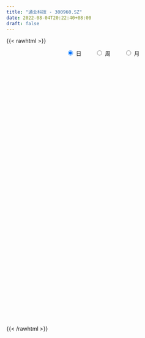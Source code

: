 ```yaml
---
title: "通业科技 - 300960.SZ"
date: 2022-08-04T20:22:40+08:00
draft: false
---
```

{{< rawhtml >}}
    <div style="text-align: center">
        <label style="padding: 1rem;"><input style="margin-right: .5rem" type="radio" name="period" value="D" checked onclick="period_change(this)">日</label>
        <label style="padding: 1rem;"><input style="margin-right: .5rem" type="radio" name="period" value="W" onclick="period_change(this)">周</label>
        <label style="padding: 1rem;"><input style="margin-right: .5rem" type="radio" name="period" value="M" onclick="period_change(this)">月</label>
    </div>
    <div id="chart" style="height: 700px;"></div> 
    <script type="text/javascript">
        const D_v = [177009.5,175272.32,144565.83,122880.58,124737.74,77354.42,122046.81,122049.02,88015.99,119106.26,83040.35,50056.42,52570.33,33029.05,32301.55,43756.59,50220.38,24608.79,30624.05,40410.9,27979.8,39795.17,33186.76,27432.66,19262.05,20155.89,29420.25,25288.31,27869.26,24136.13,15732.58,19071.86,15781.14,24134.6,29512.38,24118.32,15355.88,13436.11,21115.24,18411.43,17740.3,9803.64,12869.96,29010.62,21373.34,17706.27,15212.92,16352.79,9449.95,11039.0,12252.66,22583.0,12067.48,8735.72,10247.16,11891.1,11072.92,11247.43,10510.05,8468.96,9325.34,10282.09,7724.7,10059.44,12596.78,6002.3,11093.14,10409.69,11132.98,17297.08,10969.46,9529.96,14529.28,11227.0,9444.48,45767.03,67770.42,43981.93,64326.42,106445.59,80465.35,62735.5,42326.11,58743.41,89032.75,76850.22,53301.87,41079.15,52062.27,34002.54,25072.41,91544.62,150875.56,87167.66,62098.74,72710.84,49804.95,37310.8,41688.84,55773.05,35419.97,55801.48,34462.94,33804.12,56488.56,36937.17,23256.0,39918.51,46991.46,28697.34,23883.1,21081.67,25311.74,24288.53,30709.77,36822.17,16837.67,18431.91,15590.65,11270.34,16119.73,10792.63,16569.37,20713.42,8850.66,21231.9,12047.15,10609.29,9120.96,9260.6,9828.79,17162.55,8982.64,6498.12,16010.94,12699.9,20462.81,12508.89,20471.44,30756.11,26160.85,11629.11,7513.34,11297.86,10239.27,8579.12,21781.59,15577.18,14635.36,17623.68,14695.77,17810.02,24562.13,19383.66,14279.15,10847.68,31052.31,32137.15,20492.19,34800.02,27497.1,35947.13,22907.1,21461.14,21293.94,19485.9,47137.35,43542.13,30960.31,15486.07,88563.73,108533.58,58224.94,37066.35,31275.62,30027.47,27600.15,60627.13,36890.4,23886.82,18211.46,23076.1,18887.42,11603.61,59650.85,43879.36,20128.72,13113.01,15071.38,16001.37,10632.68,14114.17,7206.64,9683.28,10809.71,8945.11,10053.49,7773.69,9769.76,6407.32,16674.0,5169.16,4912.82,16660.75,9167.21,8878.4,5989.65,8463.91,11540.44,7155.37,5076.02,7585.64,6285.47,3946.48,8710.5,14634.62,13185.88,13881.23,44684.74,29245.56,24608.01,12641.57,8047.0,7020.21,12378.87,9476.69,9620.24,7339.2,8890.49,8266.34,7053.91,5221.28,5060.34,8541.7,9351.25,8780.08,8211.0,10679.3,85114.39,113761.86,58417.59,44522.57,33485.32,23376.01,19085.08,18915.67,15773.69,13860.0,13372.0,11395.44,12679.68,9165.0,8430.0,7486.0,14332.17,6733.91,6995.83,19755.5,16272.37,7925.86,12447.34,14311.73,12962.03,8074.6,9744.68,7109.93,7954.95,6309.67,7553.69,8915.96,7835.26,6188.0,6361.34,5699.0,6780.0,8872.46,6924.66,6262.35,9555.0,5767.26,5827.83,4585.0,4845.67,6481.8,22349.02,23153.18,14851.47,11690.05,10144.68,9566.09,6060.68,6080.66,10013.43,6096.33,5311.0,7579.74,12642.32,8981.04,5826.0,6759.66,8832.67,6377.94,9673.85,9659.5,7817.34,5596.02,9017.95,26982.31,16215.08,11660.39,11199.72,9138.83,9316.29,6639.19,30289.34,38053.62,41108.04,25340.0,14001.34,11376.02,12366.62,6948.0,7127.62,12428.74,9189.24,7121.0,7020.94,13915.71,10341.06,5606.62]
const D_histogram = [0.0,0.3892877493,0.1040027922,-0.3953675052,-0.6674388492,-0.7997670777,-0.6143000399,-0.4887708792,-0.4803045471,-0.2809930844,-0.3018087092,-0.3203323248,-0.4690971301,-0.5030029942,-0.4773098915,-0.4872724367,-0.5970843091,-0.6289834921,-0.5719284773,-0.6241792916,-0.6533489776,-0.5322928811,-0.5002622141,-0.4964900912,-0.4195131099,-0.3182389693,-0.1788778715,-0.0199897403,0.1141359907,0.1361051681,0.1801268846,0.1854746909,0.2341642646,0.287150047,0.357903657,0.347200665,0.3196735195,0.3250735731,0.371147598,0.3928671887,0.3723990022,0.3684703727,0.3755508969,0.4208516249,0.4076401879,0.4124011213,0.3742686057,0.3091208897,0.2699562994,0.2351135071,0.2055465329,0.0808122512,-0.0136153258,-0.0579009237,-0.0491597091,0.0109786227,0.0682452668,0.054822242,0.0308561935,0.0423112994,0.0593163509,0.0526081319,0.0478612382,0.0183181776,-0.0367468742,-0.0416587739,-0.0103159745,0.0325583894,0.0299228078,0.0664791592,0.095538089,0.1053931798,0.1401072655,0.1276366044,0.0936124008,0.1912388413,0.3639132137,0.3969699395,0.5147397651,0.6859173551,0.7689904058,0.5909844389,0.489619892,0.4806955848,0.5718410882,0.6060316291,0.5011565775,0.4832283787,0.3135041793,0.1959423781,0.081691434,0.3620537457,0.5666286122,0.5189564179,0.4810610038,0.5171921379,0.3305291811,0.1236596004,0.044237357,-0.3373376113,-0.5358890753,-0.5538501427,-0.6038355663,-0.5786373948,-0.4565399228,-0.4654154292,-0.469340547,-0.3680554651,-0.2640095774,-0.2486014659,-0.2558057157,-0.2730313807,-0.3237309316,-0.295650991,-0.2674931642,-0.3837426723,-0.418885709,-0.4782533494,-0.5498786694,-0.5699338489,-0.4812870532,-0.4295281118,-0.3541226461,-0.3972297932,-0.4074304432,-0.4950981424,-0.46669059,-0.3761656334,-0.2984580494,-0.2596190553,-0.1674525171,-0.0290804023,0.0327858557,0.1097522382,0.1555221652,0.1521815379,0.1893634187,0.1666003264,0.2015285919,0.2722408908,0.2206557205,0.1533303775,0.0952736499,0.1115847863,0.0917122683,0.1093436835,0.1914280114,0.2402478,0.2772365887,0.32210799,0.3279903731,0.3422026361,0.3684072233,0.3941714151,0.3338094379,0.3144043145,0.3477742299,0.3319084837,0.3044032997,0.2939633477,0.2953731835,0.3162266482,0.2587465326,0.2190477539,0.1735686715,0.1609166358,0.178070909,0.1213428249,-0.0511100344,-0.1931282211,0.0287717266,0.1556403727,0.1399968202,0.1076443225,0.0892439687,0.0516317716,0.0268063366,0.047611758,-0.066916498,-0.1305631468,-0.207823749,-0.2284667318,-0.3077465223,-0.3608472596,-0.2420473613,-0.2413504272,-0.2554523402,-0.250704992,-0.2063791531,-0.2035553772,-0.1811178323,-0.2039478867,-0.1800988543,-0.141233708,-0.0889286377,-0.0696676902,-0.085370772,-0.0594295608,-0.0615796035,-0.0408785107,-0.1051259862,-0.1328561702,-0.1423233216,-0.1273975345,-0.1429853371,-0.2142078573,-0.221629173,-0.1415800599,-0.0597193948,0.0038053178,0.0339915447,0.0390692625,0.0548576429,0.066833925,0.1177603713,0.1512332028,0.1946414134,0.2262415306,0.3088951637,0.3412919037,0.2624930595,0.2253833201,0.1820118017,0.1467851129,0.1411498925,0.099152539,0.0165562109,-0.0272060628,-0.1183002948,-0.1689223237,-0.1879475781,-0.1831901739,-0.2176031378,-0.3068143922,-0.3228879979,-0.3004762832,-0.2378401356,-0.1476280841,0.2037261313,0.3935515081,0.3915137148,0.3194884203,0.243658067,0.131848338,0.0617604258,-0.0048089425,-0.0797122047,-0.1040384495,-0.1659892599,-0.184717045,-0.2521700994,-0.2586222619,-0.2654795134,-0.2295064587,-0.2580337791,-0.2387512784,-0.1963509326,-0.0965635774,-0.129191306,-0.1585700749,-0.2752702212,-0.4029424592,-0.4105415833,-0.418766513,-0.3430351046,-0.2485020879,-0.1772062562,-0.0855180002,0.0111494121,0.0784031905,0.1452148276,0.1977051627,0.220147997,0.2342047438,0.2538599316,0.2805205714,0.298686132,0.3124468133,0.2473464477,0.230754741,0.220022261,0.2034507203,0.2002169642,0.2056944337,0.2241722697,0.2550625006,0.267281212,0.2448492579,0.1987640907,0.1238619687,0.0926161984,0.0665477117,0.0308992377,0.0095516619,0.0084757433,0.0182282603,0.0591039309,0.0744516764,0.0587848824,0.0684002605,0.0772476464,0.0843356352,0.107626032,0.084084194,0.0615874012,0.0382318647,0.0441932307,0.020891562,-0.0163868308,-0.0144853017,-0.0053239922,0.010472197,-0.0246699445,-0.015812318,0.0425314011,0.1198021596,0.1733416502,0.157112825,0.1321087593,0.0955942519,0.0688777339,0.022742525,-0.0083084054,0.0068415906,0.0156781125,0.0104858629,0.0031307044,-0.0658284701,-0.097520898,-0.1020570818]
const D_fast = [0.0,0.4866096866,0.2273254276,-0.3708867461,-0.8098178024,-1.1420878004,-1.1101957725,-1.1068593317,-1.2184691363,-1.0894059447,-1.1856737468,-1.2842804436,-1.5503195315,-1.7099761441,-1.8036105142,-1.9353911687,-2.1944741183,-2.3836191743,-2.4695462789,-2.677841916,-2.8703488464,-2.8823659702,-2.9754008568,-3.0957512567,-3.1236525528,-3.1019381546,-3.0072965246,-2.8534058285,-2.6907460998,-2.6347506304,-2.5456971927,-2.4939807137,-2.3867500739,-2.2619767798,-2.1017472555,-2.0256500812,-1.9732588468,-1.8865904,-1.7477294755,-1.6277930877,-1.5551615236,-1.46697256,-1.3660043115,-1.2154906773,-1.1267920673,-1.0189308536,-0.9634962178,-0.9513637114,-0.9230392268,-0.8991036423,-0.8772839833,-0.9818152022,-1.0796466107,-1.1384074395,-1.1419561522,-1.0790731646,-1.0047452039,-1.0044626682,-1.0207146683,-0.9986817376,-0.9668475983,-0.9604037844,-0.9531853685,-0.9781488847,-1.042400655,-1.0577272483,-1.0289634424,-0.9779494813,-0.9731043609,-0.9199282197,-0.8669847676,-0.8307813818,-0.7610404798,-0.7416019898,-0.7522230932,-0.6067869424,-0.3431342665,-0.2108350559,0.0356197109,0.3782766398,0.6535972919,0.6233374348,0.6443778608,0.7556274498,0.9897332252,1.1754316735,1.1958457663,1.2987246622,1.2073765075,1.1388003008,1.0449722152,1.4158479633,1.762079983,1.8441468931,1.9265167299,2.0919458986,1.987915237,1.8119605564,1.7435976522,1.2776882811,0.9451645483,0.7887409452,0.58779663,0.4683354528,0.4762979441,0.3510685804,0.2298083259,0.2390795415,0.2771230348,0.2303807799,0.1592251012,0.073741591,-0.0578906929,-0.1037235,-0.1424389642,-0.3546241404,-0.4944886044,-0.6734195821,-0.8825145694,-1.0450532111,-1.0767281787,-1.1323512653,-1.1454764611,-1.2878910565,-1.3999493173,-1.6113915522,-1.6996566473,-1.703173099,-1.7000800273,-1.7261457971,-1.6758423882,-1.544740374,-1.474677652,-1.37027321,-1.2856227416,-1.2509179845,-1.166395249,-1.1475082596,-1.0621978462,-0.9234253247,-0.9198465647,-0.9488393134,-0.9830776285,-0.9388702956,-0.9358147465,-0.8908474104,-0.7609060797,-0.652024341,-0.5457264051,-0.4203280063,-0.33244803,-0.232685108,-0.1143787149,0.0099283306,0.0330187129,0.0922146681,0.2125281411,0.2796395157,0.3282351566,0.3912860416,0.4665391732,0.5664493,0.5736558176,0.5887189773,0.5866320629,0.6142091861,0.6758811865,0.6494888087,0.4642584408,0.2739581988,0.5030510781,0.6688298174,0.68818547,0.6827440528,0.6866546912,0.661950437,0.6438265862,0.6765349471,0.5452775666,0.448990131,0.3197735917,0.2420139259,0.0857975049,-0.0575150473,0.0007730106,-0.058867662,-0.1368326601,-0.1947615599,-0.2020305093,-0.2500955777,-0.2729374909,-0.3467545169,-0.3679301981,-0.3643734789,-0.334300568,-0.332456543,-0.3695023179,-0.3584184968,-0.3759634405,-0.3654819753,-0.4560109474,-0.5169551739,-0.5620031557,-0.5789267522,-0.6302608891,-0.7550353736,-0.8178639826,-0.7732098844,-0.7062790681,-0.641803026,-0.603118913,-0.5882738795,-0.5587710883,-0.530086325,-0.4497197859,-0.3784386537,-0.2863700897,-0.1982095898,-0.0383321658,0.07938755,0.0662119707,0.0854480613,0.0875794934,0.0890490828,0.1187013356,0.1014921167,0.0230348414,-0.0275289481,-0.1481982538,-0.2410508636,-0.3070630125,-0.3481031517,-0.4369169002,-0.6028317526,-0.6996273578,-0.7523347139,-0.7491586002,-0.6958535697,-0.2935678214,-0.0053545677,0.0904860678,0.0983328783,0.0834170417,0.0045693972,-0.0500784085,-0.1178500124,-0.2126813258,-0.263017183,-0.3664653084,-0.4313723547,-0.5618679339,-0.632975662,-0.7062027918,-0.7276063517,-0.8206421169,-0.8610474358,-0.8677348232,-0.7920883624,-0.8570139174,-0.926035205,-1.1115529067,-1.3399607595,-1.4501952793,-1.5631118373,-1.5731392051,-1.5407317103,-1.5137374427,-1.4434286868,-1.3439739214,-1.2571193454,-1.1540040014,-1.0520873757,-0.9746075421,-0.9019996094,-0.8188794386,-0.7220886559,-0.6292515623,-0.5373791777,-0.5406429313,-0.4995459528,-0.4552728676,-0.4209817282,-0.3741612432,-0.3172601653,-0.2427392619,-0.1480834059,-0.0690443915,-0.0302640311,-0.0266581757,-0.0705948055,-0.0786865262,-0.0881180849,-0.1160417495,-0.1350014099,-0.1339583927,-0.1196488106,-0.0639971573,-0.0300364927,-0.031007066,-0.0042916228,0.0238676746,0.0520395723,0.1022364771,0.0997156876,0.0926157451,0.0788181747,0.0958278484,0.0777490702,0.0363739697,0.0346541734,0.0424844848,0.0608987233,0.0195890956,0.0244936426,0.093470212,0.2006915104,0.2975664136,0.3206157946,0.3286389188,0.3160229743,0.3065258898,0.2660763121,0.2329482804,0.2498086741,0.2625647241,0.2599939402,0.2534214578,0.1680051657,0.1119325134,0.0818820592]
const D_slow = [0.0,0.0973219373,0.1233226354,0.0244807591,-0.1423789532,-0.3423207227,-0.4958957326,-0.6180884524,-0.7381645892,-0.8084128603,-0.8838650376,-0.9639481188,-1.0812224013,-1.2069731499,-1.3263006228,-1.4481187319,-1.5973898092,-1.7546356822,-1.8976178016,-2.0536626244,-2.2169998688,-2.3500730891,-2.4751386426,-2.5992611654,-2.7041394429,-2.7836991853,-2.8284186531,-2.8334160882,-2.8048820905,-2.7708557985,-2.7258240774,-2.6794554046,-2.6209143385,-2.5491268267,-2.4596509125,-2.3728507462,-2.2929323664,-2.2116639731,-2.1188770736,-2.0206602764,-1.9275605258,-1.8354429327,-1.7415552084,-1.6363423022,-1.5344322552,-1.4313319749,-1.3377648235,-1.2604846011,-1.1929955262,-1.1342171494,-1.0828305162,-1.0626274534,-1.0660312849,-1.0805065158,-1.0927964431,-1.0900517874,-1.0729904707,-1.0592849102,-1.0515708618,-1.040993037,-1.0261639492,-1.0130119163,-1.0010466067,-0.9964670623,-1.0056537809,-1.0160684743,-1.018647468,-1.0105078706,-1.0030271687,-0.9864073789,-0.9625228566,-0.9361745617,-0.9011477453,-0.8692385942,-0.845835494,-0.7980257837,-0.7070474803,-0.6078049954,-0.4791200541,-0.3076407153,-0.1153931139,0.0323529958,0.1547579688,0.274931865,0.4178921371,0.5694000444,0.6946891887,0.8154962834,0.8938723282,0.9428579228,0.9632807813,1.0537942177,1.1954513707,1.3251904752,1.4454557261,1.5747537606,1.6573860559,1.688300956,1.6993602952,1.6150258924,1.4810536236,1.3425910879,1.1916321963,1.0469728476,0.9328378669,0.8164840096,0.6991488729,0.6071350066,0.5411326123,0.4789822458,0.4150308169,0.3467729717,0.2658402388,0.191927491,0.1250542,0.0291185319,-0.0756028953,-0.1951662327,-0.3326359001,-0.4751193623,-0.5954411256,-0.7028231535,-0.791353815,-0.8906612633,-0.9925188741,-1.1162934097,-1.2329660572,-1.3270074656,-1.4016219779,-1.4665267418,-1.508389871,-1.5156599716,-1.5074635077,-1.4800254482,-1.4411449069,-1.4030995224,-1.3557586677,-1.3141085861,-1.2637264381,-1.1956662154,-1.1405022853,-1.1021696909,-1.0783512784,-1.0504550819,-1.0275270148,-1.0001910939,-0.9523340911,-0.892272141,-0.8229629939,-0.7424359964,-0.6604384031,-0.5748877441,-0.4827859382,-0.3842430845,-0.300790725,-0.2221896464,-0.1352460889,-0.052268968,0.023831857,0.0973226939,0.1711659898,0.2502226518,0.314909285,0.3696712235,0.4130633913,0.4532925503,0.4978102775,0.5281459838,0.5153684752,0.4670864199,0.4742793515,0.5131894447,0.5481886498,0.5750997304,0.5974107226,0.6103186655,0.6170202496,0.6289231891,0.6121940646,0.5795532779,0.5275973407,0.4704806577,0.3935440271,0.3033322122,0.2428203719,0.1824827651,0.1186196801,0.0559434321,0.0043486438,-0.0465402005,-0.0918196586,-0.1428066302,-0.1878313438,-0.2231397708,-0.2453719303,-0.2627888528,-0.2841315458,-0.298988936,-0.3143838369,-0.3246034646,-0.3508849612,-0.3840990037,-0.4196798341,-0.4515292177,-0.487275552,-0.5408275163,-0.5962348096,-0.6316298245,-0.6465596732,-0.6456083438,-0.6371104576,-0.627343142,-0.6136287313,-0.59692025,-0.5674801572,-0.5296718565,-0.4810115031,-0.4244511205,-0.3472273296,-0.2619043536,-0.1962810888,-0.1399352588,-0.0944323083,-0.0577360301,-0.022448557,0.0023395778,0.0064786305,-0.0003228852,-0.0298979589,-0.0721285399,-0.1191154344,-0.1649129779,-0.2193137623,-0.2960173604,-0.3767393599,-0.4518584307,-0.5113184646,-0.5482254856,-0.4972939528,-0.3989060758,-0.301027647,-0.221155542,-0.1602410252,-0.1272789407,-0.1118388343,-0.1130410699,-0.1329691211,-0.1589787335,-0.2004760485,-0.2466553097,-0.3096978345,-0.3743534,-0.4407232784,-0.498099893,-0.5626083378,-0.6222961574,-0.6713838906,-0.6955247849,-0.7278226114,-0.7674651301,-0.8362826855,-0.9370183003,-1.0396536961,-1.1443453243,-1.2301041005,-1.2922296224,-1.3365311865,-1.3579106866,-1.3551233335,-1.3355225359,-1.299218829,-1.2497925383,-1.1947555391,-1.1362043531,-1.0727393702,-1.0026092274,-0.9279376944,-0.849825991,-0.7879893791,-0.7303006938,-0.6752951286,-0.6244324485,-0.5743782074,-0.522954599,-0.4669115316,-0.4031459065,-0.3363256035,-0.275113289,-0.2254222663,-0.1944567742,-0.1713027246,-0.1546657966,-0.1469409872,-0.1445530718,-0.1424341359,-0.1378770709,-0.1231010882,-0.1044881691,-0.0897919485,-0.0726918833,-0.0533799717,-0.0322960629,-0.0053895549,0.0156314936,0.0310283439,0.04058631,0.0516346177,0.0568575082,0.0527608005,0.0491394751,0.047808477,0.0504265263,0.0442590401,0.0403059606,0.0509388109,0.0808893508,0.1242247634,0.1635029696,0.1965301594,0.2204287224,0.2376481559,0.2433337871,0.2412566858,0.2429670834,0.2468866116,0.2495080773,0.2502907534,0.2338336359,0.2094534114,0.1839391409]
const D_data = [['2021-03-29', 40.0, 41.31, 37.1, 43.0],['2021-03-30', 42.06, 47.41, 42.06, 55.5],['2021-03-31', 44.44, 39.45, 39.33, 46.73],['2021-04-01', 36.5, 34.53, 33.33, 37.48],['2021-04-02', 33.5, 34.85, 32.8, 37.8],['2021-04-06', 33.5, 34.88, 33.12, 35.49],['2021-04-07', 35.99, 38.38, 35.3, 39.97],['2021-04-08', 36.81, 37.95, 36.45, 41.3],['2021-04-09', 36.0, 36.36, 34.6, 37.23],['2021-04-12', 36.37, 38.9, 36.1, 41.09],['2021-04-13', 38.0, 36.27, 35.08, 38.44],['2021-04-14', 36.63, 35.81, 34.76, 36.99],['2021-04-15', 35.34, 33.26, 33.25, 35.34],['2021-04-16', 32.81, 33.65, 32.8, 33.98],['2021-04-19', 33.18, 33.8, 33.08, 33.98],['2021-04-20', 34.08, 32.81, 32.81, 34.73],['2021-04-21', 32.1, 30.58, 30.42, 32.42],['2021-04-22', 30.53, 30.44, 30.1, 30.89],['2021-04-23', 30.44, 30.88, 30.13, 30.91],['2021-04-26', 30.65, 28.76, 28.76, 30.69],['2021-04-27', 28.57, 28.01, 27.68, 28.73],['2021-04-28', 27.68, 29.34, 27.68, 29.8],['2021-04-29', 29.0, 27.88, 27.86, 29.38],['2021-04-30', 27.88, 26.86, 26.57, 28.22],['2021-05-06', 26.7, 27.25, 26.7, 27.56],['2021-05-07', 27.01, 27.35, 27.01, 27.69],['2021-05-10', 27.77, 27.88, 27.26, 29.0],['2021-05-11', 27.58, 28.45, 27.11, 28.45],['2021-05-12', 28.09, 28.57, 28.09, 29.38],['2021-05-13', 28.14, 27.29, 27.29, 28.16],['2021-05-14', 27.39, 27.48, 27.39, 27.82],['2021-05-17', 27.27, 26.89, 26.61, 27.59],['2021-05-18', 27.19, 27.37, 27.05, 27.81],['2021-05-19', 27.87, 27.54, 27.43, 28.29],['2021-05-20', 27.8, 28.0, 27.77, 28.48],['2021-05-21', 28.2, 27.08, 27.0, 28.29],['2021-05-24', 27.08, 26.7, 26.62, 27.29],['2021-05-25', 26.7, 26.99, 26.65, 27.15],['2021-05-26', 27.0, 27.61, 26.71, 27.66],['2021-05-27', 27.75, 27.5, 27.42, 28.0],['2021-05-28', 27.51, 27.0, 26.83, 27.65],['2021-05-31', 26.85, 27.17, 26.82, 27.26],['2021-06-01', 27.23, 27.36, 26.98, 27.39],['2021-06-02', 27.24, 28.06, 27.18, 28.15],['2021-06-03', 28.08, 27.52, 27.5, 28.08],['2021-06-04', 27.22, 27.84, 27.22, 28.0],['2021-06-07', 27.7, 27.33, 27.28, 27.86],['2021-06-08', 27.3, 26.8, 26.76, 27.46],['2021-06-09', 26.8, 26.9, 26.66, 27.03],['2021-06-10', 26.95, 26.79, 26.78, 27.08],['2021-06-11', 26.8, 26.7, 26.57, 27.06],['2021-06-15', 26.69, 25.05, 25.0, 26.78],['2021-06-16', 25.21, 24.71, 24.64, 25.43],['2021-06-17', 24.7, 24.78, 24.7, 25.19],['2021-06-18', 24.68, 25.15, 24.32, 25.19],['2021-06-21', 25.17, 25.81, 25.17, 25.88],['2021-06-22', 25.9, 25.97, 25.6, 26.0],['2021-06-23', 25.66, 25.1, 25.05, 25.66],['2021-06-24', 25.06, 24.75, 24.64, 25.06],['2021-06-25', 24.91, 25.04, 24.76, 25.05],['2021-06-28', 25.0, 25.08, 24.98, 25.39],['2021-06-29', 25.36, 24.71, 24.51, 25.36],['2021-06-30', 24.61, 24.6, 24.47, 24.97],['2021-07-01', 24.63, 24.08, 24.02, 24.63],['2021-07-02', 24.0, 23.38, 23.21, 24.06],['2021-07-05', 23.38, 23.67, 23.24, 23.68],['2021-07-06', 23.63, 24.03, 23.45, 24.1],['2021-07-07', 23.9, 24.24, 23.82, 24.66],['2021-07-08', 24.2, 23.66, 23.54, 24.27],['2021-07-09', 23.86, 24.14, 23.67, 24.64],['2021-07-12', 24.28, 24.15, 23.93, 24.29],['2021-07-13', 24.15, 23.96, 23.71, 24.15],['2021-07-14', 23.88, 24.36, 23.85, 24.4],['2021-07-15', 24.33, 23.81, 23.59, 24.51],['2021-07-16', 23.8, 23.38, 23.31, 23.8],['2021-07-19', 24.22, 25.2, 24.22, 25.48],['2021-07-20', 24.5, 26.99, 24.27, 27.0],['2021-07-21', 26.8, 26.01, 26.0, 26.8],['2021-07-22', 26.02, 27.77, 25.86, 28.11],['2021-07-23', 27.01, 29.65, 26.49, 33.32],['2021-07-26', 28.91, 29.79, 28.05, 31.0],['2021-07-27', 29.2, 26.8, 26.55, 30.0],['2021-07-28', 26.25, 27.45, 25.55, 27.63],['2021-07-29', 27.27, 28.73, 27.27, 29.46],['2021-07-30', 28.96, 30.68, 28.81, 32.58],['2021-08-02', 30.88, 30.85, 30.23, 32.88],['2021-08-03', 30.0, 29.45, 29.2, 31.04],['2021-08-04', 29.87, 30.71, 29.05, 30.8],['2021-08-05', 30.5, 28.74, 28.3, 30.5],['2021-08-06', 28.58, 28.95, 27.76, 29.46],['2021-08-09', 28.66, 28.61, 27.86, 28.96],['2021-08-10', 28.15, 34.33, 28.15, 34.33],['2021-08-11', 35.82, 35.23, 32.35, 39.03],['2021-08-12', 33.37, 33.11, 33.0, 35.12],['2021-08-13', 33.11, 33.6, 33.02, 34.18],['2021-08-16', 33.29, 35.14, 32.01, 35.23],['2021-08-17', 34.5, 32.51, 32.18, 34.8],['2021-08-18', 32.0, 31.61, 31.2, 33.07],['2021-08-19', 31.61, 32.74, 31.3, 33.21],['2021-08-20', 31.2, 27.82, 26.3, 31.2],['2021-08-23', 27.13, 28.41, 27.13, 28.41],['2021-08-24', 29.61, 29.85, 29.28, 31.75],['2021-08-25', 28.85, 28.98, 28.66, 29.78],['2021-08-26', 28.68, 29.54, 28.68, 30.65],['2021-08-27', 29.13, 30.88, 28.13, 32.97],['2021-08-30', 30.74, 29.3, 29.25, 30.87],['2021-08-31', 29.02, 29.06, 28.27, 29.52],['2021-09-01', 28.9, 30.4, 28.65, 30.94],['2021-09-02', 30.03, 30.82, 29.5, 32.19],['2021-09-03', 30.11, 29.9, 29.9, 30.97],['2021-09-06', 29.79, 29.5, 28.4, 29.79],['2021-09-07', 29.38, 29.15, 29.07, 29.95],['2021-09-08', 28.91, 28.35, 28.2, 29.15],['2021-09-09', 28.4, 29.06, 28.09, 29.14],['2021-09-10', 29.59, 29.01, 29.01, 30.9],['2021-09-13', 28.1, 26.71, 26.57, 28.42],['2021-09-14', 26.72, 26.99, 26.2, 27.26],['2021-09-15', 26.79, 26.05, 25.87, 26.8],['2021-09-16', 26.06, 25.09, 25.05, 26.37],['2021-09-17', 25.11, 24.98, 24.55, 25.66],['2021-09-22', 24.99, 26.03, 24.74, 26.62],['2021-09-23', 26.0, 25.49, 25.41, 26.09],['2021-09-24', 25.33, 25.71, 24.82, 26.5],['2021-09-27', 25.35, 23.89, 23.5, 25.53],['2021-09-28', 23.5, 23.7, 23.22, 23.83],['2021-09-29', 23.2, 21.95, 21.9, 23.6],['2021-09-30', 22.44, 22.69, 21.95, 22.93],['2021-10-08', 23.28, 23.27, 22.93, 23.53],['2021-10-11', 23.7, 23.1, 22.89, 23.78],['2021-10-12', 23.11, 22.5, 22.01, 23.12],['2021-10-13', 22.5, 23.14, 22.22, 23.26],['2021-10-14', 23.15, 24.05, 23.03, 24.36],['2021-10-15', 23.58, 23.42, 23.31, 24.11],['2021-10-18', 23.46, 23.83, 23.05, 23.88],['2021-10-19', 24.28, 23.67, 23.65, 24.89],['2021-10-20', 23.06, 23.09, 22.89, 23.45],['2021-10-21', 22.94, 23.63, 22.7, 24.5],['2021-10-22', 23.56, 22.87, 22.57, 23.58],['2021-10-25', 22.57, 23.59, 22.51, 24.28],['2021-10-26', 23.33, 24.34, 23.33, 24.95],['2021-10-27', 23.76, 22.89, 22.5, 24.0],['2021-10-28', 22.51, 22.36, 21.95, 22.84],['2021-10-29', 21.86, 22.08, 21.67, 22.48],['2021-11-01', 22.14, 22.83, 22.05, 23.23],['2021-11-02', 22.83, 22.3, 22.05, 22.98],['2021-11-03', 22.5, 22.7, 22.01, 22.75],['2021-11-04', 22.9, 23.76, 22.51, 23.97],['2021-11-05', 23.74, 23.74, 23.35, 24.04],['2021-11-08', 23.57, 23.91, 23.57, 24.35],['2021-11-09', 23.98, 24.36, 23.65, 24.44],['2021-11-10', 24.67, 24.17, 23.66, 24.67],['2021-11-11', 24.05, 24.51, 23.91, 24.66],['2021-11-12', 25.26, 24.98, 24.36, 25.7],['2021-11-15', 24.61, 25.36, 24.61, 25.5],['2021-11-16', 25.41, 24.43, 24.3, 25.45],['2021-11-17', 24.41, 24.95, 24.24, 25.16],['2021-11-18', 25.0, 25.89, 24.82, 26.6],['2021-11-19', 26.0, 25.58, 25.4, 26.68],['2021-11-22', 25.37, 25.57, 24.94, 25.76],['2021-11-23', 26.6, 25.93, 25.89, 27.26],['2021-11-24', 25.72, 26.31, 25.52, 26.7],['2021-11-25', 26.27, 26.89, 25.7, 27.12],['2021-11-26', 26.06, 26.08, 26.01, 26.77],['2021-11-29', 25.69, 26.28, 25.3, 26.8],['2021-11-30', 26.19, 26.19, 25.98, 26.97],['2021-12-01', 26.22, 26.64, 25.63, 26.72],['2021-12-02', 26.73, 27.23, 25.99, 27.49],['2021-12-03', 27.59, 26.39, 26.25, 28.6],['2021-12-06', 25.91, 24.42, 24.08, 26.3],['2021-12-07', 24.3, 23.92, 23.5, 24.58],['2021-12-08', 24.5, 28.7, 24.2, 28.7],['2021-12-09', 29.0, 28.6, 27.26, 30.35],['2021-12-10', 28.38, 27.31, 26.84, 28.39],['2021-12-13', 27.03, 27.15, 26.5, 27.3],['2021-12-14', 26.88, 27.35, 26.61, 27.48],['2021-12-15', 27.01, 27.1, 26.81, 27.67],['2021-12-16', 27.1, 27.21, 26.5, 27.49],['2021-12-17', 27.24, 27.89, 26.81, 28.58],['2021-12-20', 27.5, 26.02, 26.0, 27.8],['2021-12-21', 25.84, 26.18, 25.18, 26.18],['2021-12-22', 26.0, 25.57, 25.5, 26.24],['2021-12-23', 25.7, 25.91, 24.93, 26.1],['2021-12-24', 25.98, 24.75, 24.73, 26.54],['2021-12-27', 24.8, 24.5, 24.01, 24.8],['2021-12-28', 24.51, 26.63, 24.51, 28.8],['2021-12-29', 25.59, 25.31, 24.74, 25.99],['2021-12-30', 25.26, 24.91, 24.85, 25.36],['2021-12-31', 24.88, 24.93, 24.8, 25.15],['2022-01-04', 25.0, 25.38, 24.85, 25.41],['2022-01-05', 25.38, 24.82, 24.42, 25.39],['2022-01-06', 24.5, 24.97, 24.5, 25.12],['2022-01-07', 24.82, 24.23, 24.1, 25.14],['2022-01-10', 24.69, 24.64, 24.26, 24.78],['2022-01-11', 24.77, 24.84, 24.71, 25.06],['2022-01-12', 25.0, 25.13, 24.73, 25.25],['2022-01-13', 25.14, 24.81, 24.71, 25.18],['2022-01-14', 24.78, 24.28, 24.16, 25.01],['2022-01-17', 24.48, 24.73, 24.17, 24.86],['2022-01-18', 24.72, 24.35, 24.31, 24.72],['2022-01-19', 24.63, 24.6, 24.2, 24.65],['2022-01-20', 24.64, 23.31, 23.13, 24.64],['2022-01-21', 23.29, 23.37, 22.99, 23.53],['2022-01-24', 23.47, 23.33, 22.88, 23.47],['2022-01-25', 23.4, 23.48, 23.4, 25.34],['2022-01-26', 22.55, 22.92, 22.1, 23.3],['2022-01-27', 22.93, 21.77, 21.69, 23.05],['2022-01-28', 22.33, 22.1, 21.6, 22.45],['2022-02-07', 22.27, 23.16, 22.27, 23.2],['2022-02-08', 23.1, 23.45, 23.04, 24.13],['2022-02-09', 23.44, 23.5, 23.03, 23.69],['2022-02-10', 23.5, 23.26, 23.16, 23.64],['2022-02-11', 23.25, 22.98, 22.53, 23.4],['2022-02-14', 22.7, 23.12, 22.45, 23.61],['2022-02-15', 23.48, 23.11, 22.77, 23.49],['2022-02-16', 23.11, 23.76, 23.11, 23.76],['2022-02-17', 24.7, 23.8, 23.8, 24.7],['2022-02-18', 24.0, 24.2, 23.2, 24.46],['2022-02-21', 24.2, 24.36, 23.9, 24.73],['2022-02-22', 24.22, 25.47, 23.91, 26.66],['2022-02-23', 25.25, 25.37, 24.71, 25.45],['2022-02-24', 25.0, 24.06, 23.84, 25.47],['2022-02-25', 24.15, 24.44, 23.92, 24.66],['2022-02-28', 24.59, 24.29, 23.9, 24.66],['2022-03-01', 24.29, 24.3, 24.13, 24.45],['2022-03-02', 24.57, 24.67, 24.12, 24.94],['2022-03-03', 24.9, 24.18, 24.12, 24.9],['2022-03-04', 24.01, 23.38, 23.3, 24.28],['2022-03-07', 23.38, 23.52, 22.9, 23.62],['2022-03-08', 23.26, 22.5, 22.38, 23.64],['2022-03-09', 22.5, 22.5, 21.17, 23.07],['2022-03-10', 22.85, 22.55, 22.51, 22.98],['2022-03-11', 22.28, 22.64, 21.72, 22.68],['2022-03-14', 22.4, 21.88, 21.88, 22.6],['2022-03-15', 21.9, 20.61, 20.53, 21.9],['2022-03-16', 21.1, 20.94, 20.03, 21.36],['2022-03-17', 20.95, 21.13, 20.95, 21.54],['2022-03-18', 21.11, 21.58, 21.05, 21.62],['2022-03-21', 21.58, 22.11, 21.55, 22.43],['2022-03-22', 23.64, 26.53, 23.64, 26.53],['2022-03-23', 25.75, 26.15, 24.33, 27.2],['2022-03-24', 25.0, 24.52, 24.45, 25.38],['2022-03-25', 24.53, 23.69, 23.5, 24.6],['2022-03-28', 23.69, 23.44, 23.01, 24.67],['2022-03-29', 23.2, 22.61, 22.43, 23.52],['2022-03-30', 22.4, 22.7, 22.32, 22.86],['2022-03-31', 22.71, 22.38, 22.24, 22.94],['2022-04-01', 22.15, 21.84, 21.72, 22.29],['2022-04-06', 21.8, 22.11, 21.8, 22.34],['2022-04-07', 22.22, 21.27, 21.25, 22.22],['2022-04-08', 21.29, 21.42, 20.82, 21.56],['2022-04-11', 21.44, 20.36, 20.15, 21.59],['2022-04-12', 20.36, 20.67, 20.26, 20.86],['2022-04-13', 20.58, 20.36, 20.2, 20.83],['2022-04-14', 20.57, 20.71, 20.44, 20.8],['2022-04-15', 20.41, 19.65, 19.51, 20.65],['2022-04-18', 19.91, 19.94, 19.08, 19.95],['2022-04-19', 19.88, 20.13, 19.72, 20.26],['2022-04-20', 20.22, 21.02, 20.08, 21.04],['2022-04-21', 21.0, 19.35, 19.27, 21.0],['2022-04-22', 19.34, 19.0, 18.99, 19.48],['2022-04-25', 19.0, 17.22, 17.17, 19.05],['2022-04-26', 17.29, 16.02, 15.88, 17.32],['2022-04-27', 16.04, 16.69, 15.96, 16.73],['2022-04-28', 16.51, 16.15, 15.96, 16.94],['2022-04-29', 16.3, 16.91, 16.3, 17.0],['2022-05-05', 16.92, 17.19, 16.6, 17.43],['2022-05-06', 16.81, 16.99, 16.42, 17.22],['2022-05-09', 17.0, 17.39, 17.0, 17.54],['2022-05-10', 17.6, 17.74, 17.02, 17.77],['2022-05-11', 17.6, 17.66, 17.55, 18.18],['2022-05-12', 17.66, 17.92, 17.28, 18.14],['2022-05-13', 17.96, 18.02, 17.72, 18.08],['2022-05-16', 18.18, 17.84, 17.73, 18.35],['2022-05-17', 18.03, 17.85, 17.57, 18.03],['2022-05-18', 17.78, 18.05, 17.76, 18.28],['2022-05-19', 17.79, 18.33, 17.57, 18.45],['2022-05-20', 18.34, 18.44, 18.23, 18.55],['2022-05-23', 18.45, 18.59, 18.36, 18.72],['2022-05-24', 18.73, 17.57, 17.56, 18.79],['2022-05-25', 17.53, 18.04, 17.53, 18.08],['2022-05-26', 18.03, 18.12, 17.62, 18.22],['2022-05-27', 18.2, 18.05, 17.95, 18.5],['2022-05-30', 18.1, 18.24, 17.91, 18.41],['2022-05-31', 18.03, 18.44, 17.8, 18.5],['2022-06-01', 18.2, 18.77, 18.2, 19.85],['2022-06-02', 18.55, 19.19, 18.51, 19.56],['2022-06-06', 19.33, 19.23, 19.01, 19.38],['2022-06-07', 19.32, 18.93, 18.68, 19.33],['2022-06-08', 18.97, 18.59, 18.22, 19.11],['2022-06-09', 18.59, 18.0, 17.89, 18.59],['2022-06-10', 18.0, 18.32, 17.8, 18.4],['2022-06-13', 18.15, 18.27, 18.06, 18.54],['2022-06-14', 18.34, 18.0, 17.42, 18.34],['2022-06-15', 18.19, 18.02, 18.0, 18.3],['2022-06-16', 18.19, 18.2, 18.0, 18.3],['2022-06-17', 18.06, 18.35, 17.8, 18.6],['2022-06-20', 18.36, 18.89, 18.33, 19.21],['2022-06-21', 19.19, 18.76, 18.51, 19.19],['2022-06-22', 18.58, 18.41, 18.37, 18.93],['2022-06-23', 18.41, 18.75, 18.39, 18.82],['2022-06-24', 18.45, 18.84, 18.45, 18.93],['2022-06-27', 18.82, 18.92, 18.68, 19.09],['2022-06-28', 19.02, 19.28, 18.8, 19.31],['2022-06-29', 19.37, 18.77, 18.77, 19.37],['2022-06-30', 19.14, 18.72, 18.62, 19.14],['2022-07-01', 18.84, 18.63, 18.55, 18.98],['2022-07-04', 18.87, 18.99, 18.36, 19.0],['2022-07-05', 20.0, 18.61, 18.51, 20.18],['2022-07-06', 18.48, 18.28, 18.01, 19.16],['2022-07-07', 18.37, 18.67, 18.0, 18.8],['2022-07-08', 18.9, 18.79, 18.75, 19.44],['2022-07-11', 18.64, 18.95, 18.34, 19.06],['2022-07-12', 18.77, 18.26, 18.11, 18.97],['2022-07-13', 18.29, 18.73, 18.12, 18.73],['2022-07-14', 18.73, 19.55, 18.63, 20.18],['2022-07-15', 19.58, 20.23, 19.21, 20.5],['2022-07-18', 20.1, 20.42, 19.64, 21.39],['2022-07-19', 20.16, 19.8, 19.65, 20.41],['2022-07-20', 20.0, 19.72, 19.63, 20.3],['2022-07-21', 19.63, 19.53, 19.53, 19.91],['2022-07-22', 19.7, 19.58, 19.31, 20.06],['2022-07-25', 19.61, 19.21, 19.11, 19.86],['2022-07-26', 19.11, 19.23, 18.81, 19.36],['2022-07-27', 19.21, 19.8, 19.14, 20.05],['2022-07-28', 19.85, 19.83, 19.76, 20.14],['2022-07-29', 19.91, 19.71, 19.56, 20.12],['2022-08-01', 19.82, 19.69, 19.61, 19.91],['2022-08-02', 19.52, 18.72, 18.48, 19.65],['2022-08-03', 18.83, 18.88, 18.81, 19.38],['2022-08-04', 19.43, 19.07, 18.72, 19.43]]
const W_v = [744465.97,409466.24,337802.41,181511.36,168805.29,39417.94,122446.53,112618.3,86058.96,90763.83,64307.32,53633.36,53190.46,49988.35,55935.19,55700.18,328291.39,333303.12,257296.05,416758.99,257288.48,215977.07,175800.48,125274.81,98952.74,43481.73,62843.13,10609.29,54355.54,68180.66,96530.85,67475.02,89326.96,107699.95,141643.54,152920.46,301768.63,186596.72,120952.2,148375.55,55819.6,46698.23,45793.93,45608.83,39821.38,46762.95,125061.11,46543.01,36771.22,39944.37,312495.71,110635.77,38627.44,52092.85,57683.47,57540.38,15064.88,36802.58,34637.46,31997.44,56829.67,52312.97,35081.16,43041.69,39124.65,75075.45,93437.27,104192.02,42814.6,36884.33]
const W_histogram = [0.0,0.0963646724,-0.0214529168,-0.2711197696,-0.6694933806,-0.850846529,-0.9077037318,-0.9153032607,-0.8691228402,-0.7309618859,-0.6670849048,-0.6777610366,-0.6411637644,-0.6743109649,-0.5934593812,-0.5410441766,-0.0593287096,0.3319421881,0.4691197993,0.8459330604,0.6856458443,0.7597023978,0.7172040419,0.6079880975,0.2609069493,0.0861084868,-0.2110557996,-0.3391141422,-0.3811358113,-0.4108321939,-0.445626462,-0.3244230636,-0.1378610255,0.0393575597,0.1949582884,0.3162828107,0.4479715412,0.5565339924,0.4062401537,0.3125275991,0.2023198065,0.1349525129,0.0363957777,-0.0996007007,-0.1144995374,-0.0307567233,0.0479516201,0.0363061789,-0.0110218875,-0.0986306478,-0.0043671774,-0.053759158,-0.0992205958,-0.2257629841,-0.3245014374,-0.4917947215,-0.5536818248,-0.4843694183,-0.3742819709,-0.2952477269,-0.14150618,-0.076949912,-0.0140661133,0.0738611262,0.1280351089,0.1815340322,0.3130781963,0.3525513569,0.3812211899,0.3516083051]
const W_fast = [0.0,0.1204558405,-0.0027249779,-0.3201717731,-0.8859187293,-1.2799835099,-1.5637666457,-1.8001919897,-1.9712922793,-2.0158717964,-2.1187660415,-2.2988824325,-2.4225761014,-2.6243010431,-2.6918143047,-2.7746601443,-2.3077768546,-1.8335204099,-1.5790628489,-0.9907663227,-0.9796420778,-0.7156599248,-0.5788572703,-0.5360761902,-0.8179306011,-0.9712019419,-1.3211301782,-1.5339670564,-1.6712726783,-1.8036771094,-1.9498779929,-1.9097803604,-1.7576835787,-1.5706256036,-1.3662853027,-1.1658900779,-0.922208462,-0.6745125128,-0.723246313,-0.7388269678,-0.7984548088,-0.8320839741,-0.9215417649,-1.0824384185,-1.1259621395,-1.0499085062,-0.9592122579,-0.9617811543,-1.0118646925,-1.1241311149,-1.0309594388,-1.0937912089,-1.1640577956,-1.34704093,-1.5269047427,-1.8171467071,-2.0174542666,-2.0692342147,-2.0527172599,-2.0474949477,-1.9291299458,-1.8838111558,-1.8244438855,-1.7180513645,-1.6318686045,-1.5329861732,-1.32317246,-1.1955614602,-1.0715863297,-1.0132971382]
const W_slow = [0.0,0.0240911681,0.0187279389,-0.0490520035,-0.2164253487,-0.4291369809,-0.6560629139,-0.884888729,-1.1021694391,-1.2849099105,-1.4516811367,-1.6211213959,-1.781412337,-1.9499900782,-2.0983549235,-2.2336159677,-2.2484481451,-2.165462598,-2.0481826482,-1.8366993831,-1.665287922,-1.4753623226,-1.2960613121,-1.1440642878,-1.0788375504,-1.0573104287,-1.1100743786,-1.1948529142,-1.290136867,-1.3928449155,-1.504251531,-1.5853572969,-1.6198225532,-1.6099831633,-1.5612435912,-1.4821728885,-1.3701800032,-1.2310465051,-1.1294864667,-1.0513545669,-1.0007746153,-0.9670364871,-0.9579375426,-0.9828377178,-1.0114626022,-1.019151783,-1.007163878,-0.9980873332,-1.0008428051,-1.025500467,-1.0265922614,-1.0400320509,-1.0648371998,-1.1212779459,-1.2024033052,-1.3253519856,-1.4637724418,-1.5848647964,-1.6784352891,-1.7522472208,-1.7876237658,-1.8068612438,-1.8103777721,-1.7919124906,-1.7599037134,-1.7145202053,-1.6362506563,-1.5481128171,-1.4528075196,-1.3649054433]
const W_data = [['2021-04-02', 40.0, 34.85, 32.8, 55.5],['2021-04-09', 33.5, 36.36, 33.12, 41.3],['2021-04-16', 36.37, 33.65, 32.8, 41.09],['2021-04-23', 33.18, 30.88, 30.1, 34.73],['2021-04-30', 30.65, 26.86, 26.57, 30.69],['2021-05-07', 26.7, 27.35, 26.7, 27.69],['2021-05-14', 27.77, 27.48, 27.11, 29.38],['2021-05-21', 27.27, 27.08, 26.61, 28.48],['2021-05-28', 27.08, 27.0, 26.62, 28.0],['2021-06-04', 26.85, 27.84, 26.82, 28.15],['2021-06-11', 27.7, 26.7, 26.57, 27.86],['2021-06-18', 26.69, 25.15, 24.32, 26.78],['2021-06-25', 25.17, 25.04, 24.64, 26.0],['2021-07-02', 25.0, 23.38, 23.21, 25.39],['2021-07-09', 23.38, 24.14, 23.24, 24.66],['2021-07-16', 24.28, 23.38, 23.31, 24.51],['2021-07-23', 24.22, 29.65, 24.22, 33.32],['2021-07-30', 28.91, 30.68, 25.55, 32.58],['2021-08-06', 30.88, 28.95, 27.76, 32.88],['2021-08-13', 28.66, 33.6, 27.86, 39.03],['2021-08-20', 33.29, 27.82, 26.3, 35.23],['2021-08-27', 27.13, 30.88, 27.13, 32.97],['2021-09-03', 30.74, 29.9, 28.27, 32.19],['2021-09-10', 29.79, 29.01, 28.09, 30.9],['2021-09-17', 28.1, 24.98, 24.55, 28.42],['2021-09-24', 24.99, 25.71, 24.74, 26.62],['2021-09-30', 25.35, 22.69, 21.9, 25.53],['2021-10-08', 23.28, 23.27, 22.93, 23.53],['2021-10-15', 23.7, 23.42, 22.01, 24.36],['2021-10-22', 23.46, 22.87, 22.57, 24.89],['2021-10-29', 22.57, 22.08, 21.67, 24.95],['2021-11-05', 22.14, 23.74, 22.01, 24.04],['2021-11-12', 23.57, 24.98, 23.57, 25.7],['2021-11-19', 24.61, 25.58, 24.24, 26.68],['2021-11-26', 25.37, 26.08, 24.94, 27.26],['2021-12-03', 25.69, 26.39, 25.3, 28.6],['2021-12-10', 25.91, 27.31, 23.5, 30.35],['2021-12-17', 27.03, 27.89, 26.5, 28.58],['2021-12-24', 27.5, 24.75, 24.73, 27.8],['2021-12-31', 24.8, 24.93, 24.01, 28.8],['2022-01-07', 25.0, 24.23, 24.1, 25.41],['2022-01-14', 24.69, 24.28, 24.16, 25.25],['2022-01-21', 24.48, 23.37, 22.99, 24.86],['2022-01-28', 23.47, 22.1, 21.6, 25.34],['2022-02-11', 22.27, 22.98, 22.27, 24.13],['2022-02-18', 22.7, 24.2, 22.45, 24.7],['2022-02-25', 24.2, 24.44, 23.84, 26.66],['2022-03-04', 24.59, 23.38, 23.3, 24.94],['2022-03-11', 23.38, 22.64, 21.17, 23.64],['2022-03-18', 22.4, 21.58, 20.03, 22.6],['2022-03-25', 21.58, 23.69, 21.55, 27.2],['2022-04-01', 23.69, 21.84, 21.72, 24.67],['2022-04-08', 21.8, 21.42, 20.82, 22.34],['2022-04-15', 21.44, 19.65, 19.51, 21.59],['2022-04-22', 19.91, 19.0, 18.99, 21.04],['2022-04-29', 19.0, 16.91, 15.88, 19.05],['2022-05-06', 16.92, 16.99, 16.42, 17.43],['2022-05-13', 17.0, 18.02, 17.0, 18.18],['2022-05-20', 18.18, 18.44, 17.57, 18.55],['2022-05-27', 18.45, 18.05, 17.53, 18.79],['2022-06-02', 18.1, 19.19, 17.8, 19.85],['2022-06-10', 19.33, 18.32, 17.8, 19.38],['2022-06-17', 18.15, 18.35, 17.42, 18.6],['2022-06-24', 18.36, 18.84, 18.33, 19.21],['2022-07-01', 18.82, 18.63, 18.55, 19.37],['2022-07-08', 18.87, 18.79, 18.0, 20.18],['2022-07-15', 18.64, 20.23, 18.11, 20.5],['2022-07-22', 20.1, 19.58, 19.31, 21.39],['2022-07-29', 19.61, 19.71, 18.81, 20.14],['2022-08-05', 19.82, 19.07, 18.48, 19.91]]
const M_v = [496847.65,1345203.6199999999,370345.3699999999,279423.46,795886.1,1207513.76,446159.72,229676.34,448900.55,867858.4799999999,193920.59,219692.44,522569.39,221717.83,129829.83,209466.65,321115.36,36884.33]
const M_histogram = [0.0,-0.8034643875,-1.2433266353,-1.6131928793,-1.3640983994,-1.2283962286,-1.471214032,-1.5676089736,-1.2623834488,-1.0612540503,-1.0336885419,-0.7936338893,-0.6928227887,-0.9101833333,-0.8667751635,-0.7399942673,-0.5206058876,-0.3575098585]
const M_fast = [0.0,-1.0043304843,-1.755024391,-2.5281888548,-2.6201189748,-2.7915158611,-3.4021371725,-3.8904343575,-3.9008046949,-3.964988809,-4.1958454361,-4.1541992558,-4.2265938523,-4.6715002302,-4.8447858513,-4.903003522,-4.8137666141,-4.7400480497]
const M_slow = [0.0,-0.2008660969,-0.5116977557,-0.9149959755,-1.2560205754,-1.5631196325,-1.9309231405,-2.3228253839,-2.6384212461,-2.9037347587,-3.1621568942,-3.3605653665,-3.5337710637,-3.761316897,-3.9780106878,-4.1630092547,-4.2931607266,-4.3825381912]
const M_data = [['2021-03-31', 40.0, 39.45, 37.1, 55.5],['2021-04-30', 36.5, 26.86, 26.57, 41.3],['2021-05-31', 26.7, 27.17, 26.61, 29.38],['2021-06-30', 27.23, 24.6, 24.32, 28.15],['2021-07-30', 24.63, 30.68, 23.21, 33.32],['2021-08-31', 30.88, 29.06, 26.3, 39.03],['2021-09-30', 28.9, 22.69, 21.9, 32.19],['2021-10-29', 23.28, 22.08, 21.67, 24.95],['2021-11-30', 22.14, 26.19, 22.01, 27.26],['2021-12-31', 26.22, 24.93, 23.5, 30.35],['2022-01-28', 25.0, 22.1, 21.6, 25.41],['2022-02-28', 22.27, 24.29, 22.27, 26.66],['2022-03-31', 24.29, 22.38, 20.03, 27.2],['2022-04-29', 22.15, 16.91, 15.88, 22.34],['2022-05-31', 16.92, 18.44, 16.42, 18.79],['2022-06-30', 18.2, 18.72, 17.42, 19.85],['2022-07-29', 18.84, 19.71, 18.0, 21.39],['2022-08-31', 19.82, 19.07, 18.48, 19.91]]
        const D_a = [null,55.5,null,null,null,null,null,null,null,null,null,null,null,null,null,null,null,null,null,null,null,null,null,26.57,null,null,null,null,29.38,null,null,null,null,null,null,null,26.62,null,null,null,null,null,null,28.15,null,null,null,null,null,null,null,null,null,null,24.32,null,null,null,null,null,25.39,null,null,null,23.21,null,null,null,null,24.64,null,null,null,null,23.31,null,null,null,null,33.32,null,null,null,null,null,null,null,null,null,27.76,null,null,null,null,null,null,null,null,33.21,null,null,null,null,null,null,null,28.27,null,null,null,null,null,null,null,30.9,null,null,null,null,null,null,null,null,null,null,21.9,null,null,null,null,null,null,null,null,null,null,null,null,null,24.95,null,null,null,null,null,22.01,null,null,null,null,null,null,null,null,null,null,null,null,null,27.26,null,null,null,null,null,null,null,null,null,23.5,null,null,null,null,null,null,null,28.58,null,null,null,null,null,24.01,null,null,null,null,25.41,null,null,null,null,null,null,null,null,null,null,null,null,null,null,null,null,null,21.6,null,null,null,null,null,null,null,null,null,null,null,26.66,null,null,null,null,null,null,null,null,null,null,null,null,null,null,null,20.03,null,null,null,null,27.2,null,null,null,null,null,null,null,null,null,null,null,null,null,null,null,null,null,null,null,null,null,15.88,null,null,null,null,null,null,null,null,null,null,null,null,null,null,null,null,18.79,null,null,null,null,17.8,null,null,null,null,null,null,null,null,null,null,null,null,null,null,null,null,null,null,null,null,null,null,null,20.18,null,null,null,null,18.11,null,null,null,null,null,null,null,null,null,null,null,20.14,null,null,null,null,null]
const W_a = [null,null,null,null,null,null,null,null,null,null,null,null,null,null,null,null,null,null,null,null,null,null,null,null,null,null,21.9,null,null,null,null,null,null,null,null,null,30.35,null,null,null,null,null,null,null,null,null,null,null,null,null,null,null,null,null,null,15.88,null,null,null,null,null,null,null,null,null,null,null,21.39,null,null]
const M_a = [null,null,null,null,null,null,null,null,null,null,null,null,null,15.88,null,null,null,null]
        const D_b = [[{ coord: ['2021-03-30', 29.38] }, { coord: ['2021-06-02', 26.62] }],[{ coord: ['2021-06-18', 24.64] }, { coord: ['2021-07-16', 24.32] }],[{ coord: ['2021-07-23', 33.21] }, { coord: ['2021-09-10', 28.27] }],[{ coord: ['2021-09-29', 24.95] }, { coord: ['2022-03-23', 22.01] }],[{ coord: ['2022-04-26', 18.79] }, { coord: ['2022-07-12', 17.8] }]]
const W_b = []
const M_b = []
    </script>
{{< /rawhtml >}}